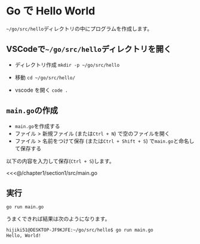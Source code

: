 # Go で Hello World

`~/go/src/hello`ディレクトリの中にプログラムを作成します。

## VSCodeで`~/go/src/hello`ディレクトリを開く
- ディレクトリ作成
`mkdir -p ~/go/src/hello`

- 移動
`cd ~/go/src/hello/`

- vscode を開く
`code .`


## `main.go`の作成

- `main.go`を作成する
- ファイル > 新規ファイル (または``Ctrl + N``)  で空のファイルを開く
- ファイル > 名前をつけて保存 (または``Ctrl + Shift + S``) で`main.go`と命名して保存する

以下の内容を入力して保存(`Ctrl + S`)します。

<<<@/chapter1/section1/src/main.go

## 実行

`go run main.go`

うまくできれば結果は次のようになります。
```bash
hijiki51@DESKTOP-JF9KJFE:~/go/src/hello$ go run main.go
Hello, World!
```
